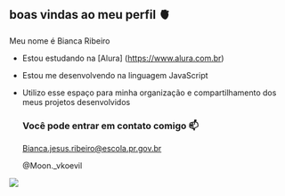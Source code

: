 ## boas vindas ao meu perfil 🫀

Meu nome é Bianca Ribeiro 

- Estou estudando na [Alura] (https://www.alura.com.br)
- Estou me desenvolvendo na linguagem JavaScript
- Utilizo esse espaço para minha organização e compartilhamento dos meus projetos desenvolvidos

  ### Você pode entrar em contato comigo 📫

  Bianca.jesus.ribeiro@escola.pr.gov.br

   @Moon._vkoevil

![](https://media1.tenor.com/m/C9SwE0VKTD4AAAAC/dungeon-meshi-delicious-in-dungeon.gif)
